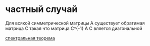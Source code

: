 # частный случай
Для всякой симметрической матрицы A существует обратимая матрица С такая что матрица C^{-1} A C вляется диагональной

[спектральная теорема](%D1%81%D0%BF%D0%B5%D0%BA%D1%82%D1%80%D0%B0%D0%BB%D1%8C%D0%BD%D0%B0%D1%8F%20%D1%82%D0%B5%D0%BE%D1%80%D0%B5%D0%BC%D0%B0)
